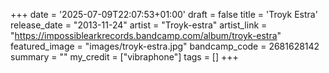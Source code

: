 +++
date = '2025-07-09T22:07:53+01:00'
draft = false
title = 'Troyk Estra'
release_date = "2013-11-24"
artist = "Troyk-estra"
artist_link = "https://impossiblearkrecords.bandcamp.com/album/troyk-estra"
featured_image = "images/troyk-estra.jpg"
bandcamp_code = 2681628142
summary = ""
my_credit = ["vibraphone"]
tags = []
+++
